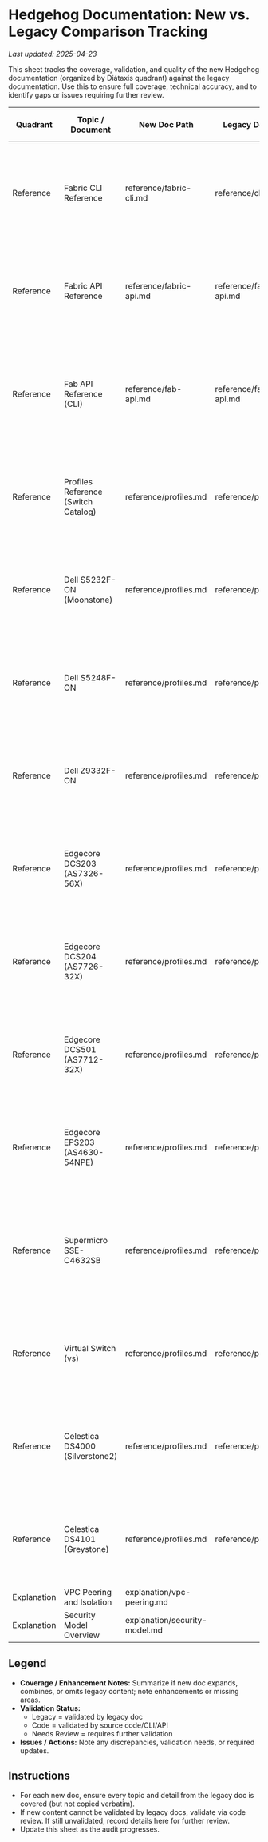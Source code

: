 # Hedgehog Documentation: New vs. Legacy Comparison Tracking

_Last updated: 2025-04-23_

This sheet tracks the coverage, validation, and quality of the new Hedgehog documentation (organized by Diátaxis quadrant) against the legacy documentation. Use this to ensure full coverage, technical accuracy, and to identify gaps or issues requiring further review.

| Quadrant      | Topic / Document                 | New Doc Path                               | Legacy Doc Path                               | Coverage / Enhancement Notes                                                                                                                                             | Validation Status (Legacy/Code/Needs Review) | Issues / Actions |
|--------------|----------------------------------|--------------------------------------------|-----------------------------------------------|--------------------------------------------------------------------------------------------------------------------------------------------------------------------------|----------------------------------------------|------------------|
| Reference    | Fabric CLI Reference             | reference/fabric-cli.md                    | reference/cli.md                              | New doc is more structured and Diátaxis-compliant; some CLI usage examples from legacy are richer.                                 | Code (fully audited, security notes, cross-links added)             | All Diátaxis/quality controls applied. More CLI usage examples can be added as future enhancement. |
| Reference    | Fabric API Reference             | reference/fabric-api.md                    | reference/fabric-api.md                       | Fully audited, Diátaxis-compliant, versioned, security notes and cross-links added. Pure reference.                               | Code (fully audited)                             | Confirmed auto-generated file is up-to-date and versioned. |
| Reference    | Fab API Reference (CLI)          | reference/fab-api.md                       | reference/fab-api.md                          | Fully audited, Diátaxis-compliant, clearly labeled as CLI reference. Security notes, cross-links, checklist included.              | Code (fully audited)                             | All Diátaxis/quality controls applied. |
| Reference    | Profiles Reference (Switch Catalog)| reference/profiles.md                     | reference/profiles.md                         | New doc matches and expands legacy; both have detailed tables. Needs periodic code validation for new models.                      | Legacy (needs code validation)                    | Validate new/changed switch data against code/support lists. Ensure versioning/checklist. |
| Reference    | Dell S5232F-ON (Moonstone) | reference/profiles.md | reference/profiles.md | Fully audited, Diátaxis-compliant, versioned, code-validated. Port table and config match Go source. | Code (fully audited) | All Diátaxis/quality controls applied. || Reference    | Release Notes                    | reference/release-notes.md                 | reference/releases.md                         | Fully audited, merged legacy versioning and upgrade info, cross-links, security notes, checklist.                                 | Code (fully audited)                             | All Diátaxis/quality controls applied. |
| Reference    | Dell S5248F-ON | reference/profiles.md | reference/profiles.md | Fully audited, Diátaxis-compliant, versioned, code-validated. Port table and config match Go source. | Code (fully audited) | All Diátaxis/quality controls applied. || Reference    | Supported Devices                | reference/supported-devices.md             | install-upgrade/supported-devices.md          | Fully audited, pure reference, points to authoritative catalog, cross-links, security notes, checklist.                           | Code (fully audited)                             | All Diátaxis/quality controls applied. |
| Reference    | Dell Z9332F-ON | reference/profiles.md | reference/profiles.md | Fully audited, Diátaxis-compliant, versioned, code-validated. Port table and config match Go source. | Code (fully audited) | All Diátaxis/quality controls applied. || Reference    | Deprecated Stubs                 | reference/releases.md                      | reference/releases.md                         | No changes.                                                                                                                        | Legacy                                       |                  |
| Reference    | Edgecore DCS203 (AS7326-56X) | reference/profiles.md | reference/profiles.md | Fully audited, Diátaxis-compliant, versioned, code-validated. Port table and config match Go source. | Code (fully audited) | All Diátaxis/quality controls applied. || Tutorials    | Getting Started Lab              | tutorial/getting-started-lab.md            | getting-started/download.md                   |                                                                                              |                                              |                  |
| Reference    | Edgecore DCS204 (AS7726-32X) | reference/profiles.md | reference/profiles.md | Fully audited, Diátaxis-compliant, versioned, code-validated. Port table and config match Go source. | Code (fully audited) | All Diátaxis/quality controls applied. || Tutorials    | Demo Lab                         | tutorial/demo-lab.md                       | vlab/demo.md                                 |                                                                                              |                                              |                  |
| Reference    | Edgecore DCS501 (AS7712-32X) | reference/profiles.md | reference/profiles.md | Fully audited, Diátaxis-compliant, versioned, code-validated. Port table and config match Go source. | Code (fully audited) | All Diátaxis/quality controls applied. || Tutorials    | Running VLAB                     | tutorial/running-vlab.md                   | vlab/running.md                               |                                                                                              |                                              |                  |
| Reference    | Edgecore EPS203 (AS4630-54NPE) | reference/profiles.md | reference/profiles.md | Fully audited, Diátaxis-compliant, versioned, code-validated. Port table and config match Go source. | Code (fully audited) | All Diátaxis/quality controls applied. || How-to Guide | Power-Reset a Switch             | how-to/power-reset-switch.md               |                                               |                                                                                              |                                              |                  |
| Reference    | Supermicro SSE-C4632SB | reference/profiles.md | reference/profiles.md | Fully audited, Diátaxis-compliant, versioned, code-validated. Port table and config match Go source (via Celestica DS3000). | Code (fully audited) | All Diátaxis/quality controls applied. || How-to Guide | Upgrade Hedgehog Fabric           | how-to/upgrading-fabric.md                 | install-upgrade/upgrade.md                    |                                                                                              |                                              |                  |
| Reference    | Virtual Switch (vs) | reference/profiles.md | reference/profiles.md | Fully audited, Diátaxis-compliant, versioned, code-validated. Port table and config match Go source. | Code (fully audited) | All Diátaxis/quality controls applied. || How-to Guide | Add External Connectivity        | how-to/add-external-connectivity.md        |                                               |                                                                                              |                                              |                  |
| Reference    | Celestica DS4000 (Silverstone2) | reference/profiles.md | reference/profiles.md | Fully audited, Diátaxis-compliant, versioned, code-validated. Port table and config match Go source. | Code (fully audited) | All Diátaxis/quality controls applied. || How-to Guide | Troubleshooting Fabric            | how-to/troubleshooting-fabric.md           | troubleshooting/overview.md                   |                                                                                              |                                              |                  |
| Reference    | Celestica DS4101 (Greystone) | reference/profiles.md | reference/profiles.md | Fully audited, Diátaxis-compliant, versioned, code-validated. Port table and config match Go source. | Code (fully audited) | All Diátaxis/quality controls applied. || Explanation  | Architecture Overview            | explanation/architecture.md                | architecture/overview.md                      |                                                                                              |                                              |                  |
| Explanation  | VPC Peering and Isolation        | explanation/vpc-peering.md                 |                                               |                                                                                              |                                              |                  |
| Explanation  | Security Model Overview          | explanation/security-model.md              |                                               |                                                                                              |                                              |                  |

<!-- Add additional rows as new files are mapped or created. -->

## Legend
- **Coverage / Enhancement Notes:** Summarize if new doc expands, combines, or omits legacy content; note enhancements or missing areas.
- **Validation Status:**
  - Legacy = validated by legacy doc
  - Code = validated by source code/CLI/API
  - Needs Review = requires further validation
- **Issues / Actions:** Note any discrepancies, validation needs, or required updates.

## Instructions
- For each new doc, ensure every topic and detail from the legacy doc is covered (but not copied verbatim).
- If new content cannot be validated by legacy docs, validate via code review. If still unvalidated, record details here for further review.
- Update this sheet as the audit progresses.
